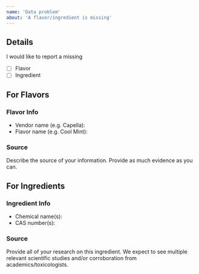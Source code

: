 ```yaml
---
name: 'Data problem'
about: 'A flavor/ingredient is missing'
---
```


## Details

I would like to report a missing

- [ ] Flavor
- [ ] Ingredient

## For Flavors

### Flavor Info

- Vendor name (e.g. Capella):
- Flavor name (e.g. Cool Mint):

### Source

Describe the source of your information. Provide as much evidence as you can.

## For Ingredients

### Ingredient Info

- Chemical name(s):
- CAS number(s):

### Source

Provide all of your research on this ingredient. We expect to see multiple relevant scientific studies and/or corroboration from academics/toxicologists.
